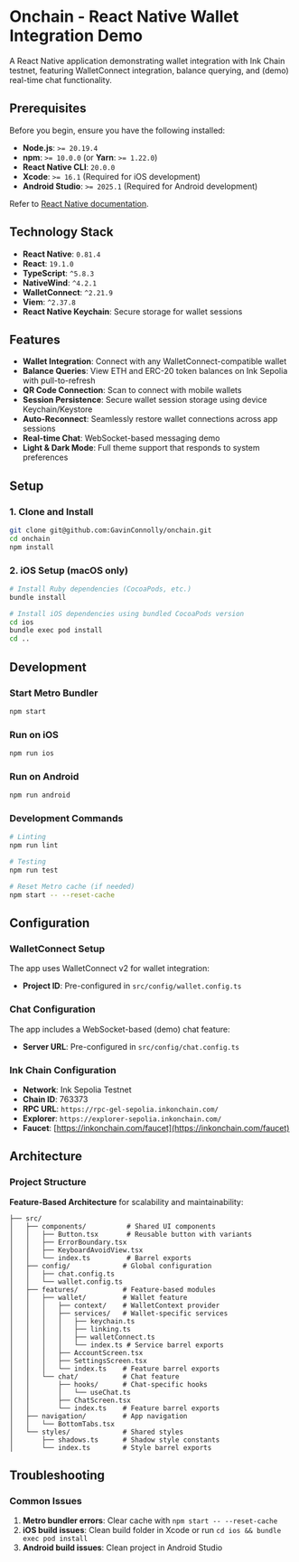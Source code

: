 # Onchain - React Native Wallet Integration Demo

A React Native application demonstrating wallet integration with Ink Chain testnet, featuring WalletConnect integration, balance querying, and (demo) real-time chat functionality.

## Prerequisites

Before you begin, ensure you have the following installed:

- **Node.js**: `>= 20.19.4`
- **npm**: `>= 10.0.0` (or **Yarn**: `>= 1.22.0`)
- **React Native CLI**: `20.0.0`
- **Xcode**: `>= 16.1` (Required for iOS development)
- **Android Studio**: `>= 2025.1` (Required for Android development)

Refer to [React Native documentation](https://reactnative.dev/docs/set-up-your-environment).

## Technology Stack

- **React Native**: `0.81.4`
- **React**: `19.1.0`
- **TypeScript**: `^5.8.3`
- **NativeWind**: `^4.2.1`
- **WalletConnect**: `^2.21.9`
- **Viem**: `^2.37.8`
- **React Native Keychain**: Secure storage for wallet sessions

## Features

- **Wallet Integration**: Connect with any WalletConnect-compatible wallet
- **Balance Queries**: View ETH and ERC-20 token balances on Ink Sepolia with pull-to-refresh
- **QR Code Connection**: Scan to connect with mobile wallets
- **Session Persistence**: Secure wallet session storage using device Keychain/Keystore
- **Auto-Reconnect**: Seamlessly restore wallet connections across app sessions
- **Real-time Chat**: WebSocket-based messaging demo
- **Light & Dark Mode**: Full theme support that responds to system preferences

## Setup

### 1. Clone and Install

```bash
git clone git@github.com:GavinConnolly/onchain.git
cd onchain
npm install
```

### 2. iOS Setup (macOS only)

```bash
# Install Ruby dependencies (CocoaPods, etc.)
bundle install

# Install iOS dependencies using bundled CocoaPods version
cd ios
bundle exec pod install
cd ..
```

## Development

### Start Metro Bundler

```bash
npm start
```

### Run on iOS

```bash
npm run ios
```

### Run on Android

```bash
npm run android
```

### Development Commands

```bash
# Linting
npm run lint

# Testing
npm run test

# Reset Metro cache (if needed)
npm start -- --reset-cache
```

## Configuration

### WalletConnect Setup

The app uses WalletConnect v2 for wallet integration:

- **Project ID**: Pre-configured in `src/config/wallet.config.ts`

### Chat Configuration

The app includes a WebSocket-based (demo) chat feature:

- **Server URL**: Pre-configured in `src/config/chat.config.ts`

### Ink Chain Configuration

- **Network**: Ink Sepolia Testnet
- **Chain ID**: 763373
- **RPC URL**: `https://rpc-gel-sepolia.inkonchain.com/`
- **Explorer**: `https://explorer-sepolia.inkonchain.com/`
- **Faucet**: [https://inkonchain.com/faucet](https://inkonchain.com/faucet)

## Architecture

### Project Structure

**Feature-Based Architecture** for scalability and maintainability:

```
├── src/
│   ├── components/          # Shared UI components
│   │   ├── Button.tsx       # Reusable button with variants
│   │   ├── ErrorBoundary.tsx
│   │   ├── KeyboardAvoidView.tsx
│   │   └── index.ts         # Barrel exports
│   ├── config/             # Global configuration
│   │   ├── chat.config.ts
│   │   └── wallet.config.ts
│   ├── features/           # Feature-based modules
│   │   ├── wallet/         # Wallet feature
│   │   │   ├── context/    # WalletContext provider
│   │   │   ├── services/   # Wallet-specific services
│   │   │   │   ├── keychain.ts
│   │   │   │   ├── linking.ts
│   │   │   │   ├── walletConnect.ts
│   │   │   │   └── index.ts # Service barrel exports
│   │   │   ├── AccountScreen.tsx
│   │   │   ├── SettingsScreen.tsx
│   │   │   └── index.ts    # Feature barrel exports
│   │   └── chat/           # Chat feature
│   │       ├── hooks/      # Chat-specific hooks
│   │       │   └── useChat.ts
│   │       ├── ChatScreen.tsx
│   │       └── index.ts    # Feature barrel exports
│   ├── navigation/         # App navigation
│   │   └── BottomTabs.tsx
│   └── styles/             # Shared styles
│       ├── shadows.ts      # Shadow style constants
│       └── index.ts        # Style barrel exports
```

## Troubleshooting

### Common Issues

1. **Metro bundler errors**: Clear cache with `npm start -- --reset-cache`
2. **iOS build issues**: Clean build folder in Xcode or run `cd ios && bundle exec pod install`
3. **Android build issues**: Clean project in Android Studio
